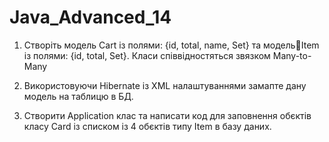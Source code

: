 # Java_Advanced_14

1. Створіть модель Cart із полями: {id, total, name, Set<Item>} та модельItem із полями: {id, total, Set<Cart>}. 
Класи співвідностяться звязком Many-to-Many

2. Використовуючи Hibernate із XML налаштуваннями замапте дану модель на таблицю в БД.

3. Створити Application клас та написати код для заповнення обєктів класу Card із списком із 4 обєктів типу Item в базу даних.
